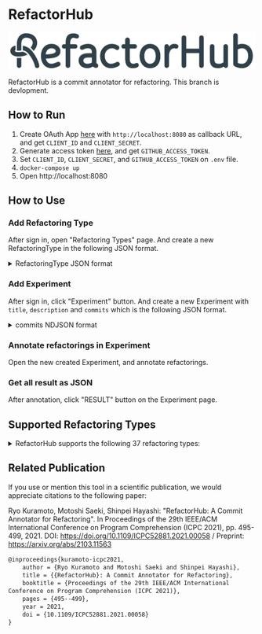 # RefactorHub

![logo](/client/src/public/logo.png)

RefactorHub is a commit annotator for refactoring.
This branch is devlopment.

## How to Run

1. Create OAuth App [here](https://github.com/settings/developers) with `http://localhost:8080` as callback URL, and get `CLIENT_ID` and `CLIENT_SECRET`.
2. Generate access token [here](https://github.com/settings/tokens), and get `GITHUB_ACCESS_TOKEN`.
3. Set `CLIENT_ID`, `CLIENT_SECRET`, and `GITHUB_ACCESS_TOKEN` on `.env` file.
4. `docker-compose up`
5. Open http://localhost:8080

## How to Use

### Add Refactoring Type

After sign in, open "Refactoring Types" page.
And create a new RefactoringType in the following JSON format.

<details>
<summary>RefactoringType JSON format</summary>

```json
{
  "name": "Extract Method",
  "description": "Extracting code fragments from existing method, and creating a new method based on the extracted code",
  "referenceUrl": "https://refactoring.com/catalog/extractFunction.html",
  "before": {
    "extracted code": {
      "description": "Code fragments which is extracted",
      "type": "CodeFragment",
      "multiple": true,
      "required": true
    },
    "target method": {
      "description": "Method in which the extraction is performed",
      "type": "MethodDeclaration",
      "autofills": [
        {
          "type": "Surround",
          "follows": [
            {
              "category": "before",
              "name": "extracted code"
            }
          ],
          "element": "MethodDeclaration"
        }
      ]
    }
  },
  "after": {
    "invocation": {
      "description": "Method invocation by which extracted code was replaced",
      "type": "MethodInvocation",
      "required": true
    },
    "extracted code": {
      "description": "Code fragments which was extracted",
      "type": "CodeFragment",
      "multiple": true,
      "required": true
    },
    "extracted method": {
      "description": "Method which was newly created by the extraction",
      "type": "MethodDeclaration",
      "autofills": [
        {
          "type": "Surround",
          "follows": [
            {
              "category": "after",
              "name": "extracted code"
            }
          ],
          "element": "MethodDeclaration"
        }
      ]
    },
    "target method": {
      "description": "Method in which the extraction was performed",
      "type": "MethodDeclaration",
      "autofills": [
        {
          "type": "Surround",
          "follows": [
            {
              "category": "after",
              "name": "invocation"
            }
          ],
          "element": "MethodDeclaration"
        }
      ]
    }
  }
}
```

</details>

### Add Experiment

After sign in, click "Experiment" button.
And create a new Experiment with `title`, `description` and `commits` which is the following JSON format.

<details>
<summary>commits NDJSON format</summary>

```json lines
{"sha":"cb49e436b9d7ee55f2531ebc2ef1863f5c9ba9fe","owner":"rstudio","repository":"rstudio"}
{"sha":"f05e86c4d31987ff2f30330745c3eb605de4c4dc","owner":"Graylog2","repository":"graylog2-server"}
{"sha":"3972b9b3d4e03bdb5e62dfa663e3e0a1871e3c9f","owner":"JetBrains","repository":"intellij-community"}
{"sha":"726dd024720727bd2db08af31deab693e22a6173","owner":"bitcoinj","repository":"bitcoinj"}
{"sha":"08f37df9f39f101bba0ee96845e232d2c72bf426","owner":"JetBrains","repository":"intellij-community"}
```

</details>

### Annotate refactorings in Experiment

Open the new created Experiment, and annotate refactorings.

### Get all result as JSON

After annotation, click "RESULT" button on the Experiment page.

## Supported Refactoring Types

<details>
<summary>RefactorHub supports the following 37 refactoring types:</summary>

* Extract Method
* Move Method
* Rename Method
* Inline Method
* Push Down Method
* Pull Up Method
* Extract And Move Method
* Move And Inline Method
* Move And Rename Method
* Extract Attribute
* Move Attribute
* Rename Attribute
* Inline Attribute
* Push Down Attribute
* Pull Up Attribute
* Extract Variable
* Rename Variable
* Inline Variable
* Parameterize Variable
* Rename Parameter
* Move Class
* Rename Class
* Move And Rename Class
* Extract Superclass
* Extract Interface
* Trim
* Trim-INVERSE
* Change Conditional to Switch
* Reverse Conditional
* Restructure Conditional Expression
* Introduce Block
* Expand Block
* Change Method Access Modifier
* Change Attribute Access Modifier
* Change Return Type
* Change Parameter Type
* Change Variable Type

</details>

## Related Publication
If you use or mention this tool in a scientific publication, we would appreciate citations to the following paper:

Ryo Kuramoto, Motoshi Saeki, Shinpei Hayashi: "RefactorHub: A Commit Annotator for Refactoring". In Proceedings of the 29th IEEE/ACM International Conference on Program Comprehension (ICPC 2021), pp. 495-499, 2021. DOI: https://doi.org/10.1109/ICPC52881.2021.00058 / Preprint: https://arxiv.org/abs/2103.11563
```
@inproceedings{kuramoto-icpc2021,
    author = {Ryo Kuramoto and Motoshi Saeki and Shinpei Hayashi},
    title = {{RefactorHub}: A Commit Annotator for Refactoring},
    booktitle = {Proceedings of the 29th IEEE/ACM International Conference on Program Comprehension (ICPC 2021)},
    pages = {495--499},
    year = 2021,
    doi = {10.1109/ICPC52881.2021.00058}
}
```
